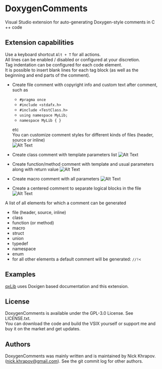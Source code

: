 # DoxygenComments
Visual Studio extension for auto-generating Doxygen-style comments in C ++ code

## Extension capabilities

Use a keyboard shortcut `Alt + T` for all actions.   
All lines can be enabled / disabled or configured at your discretion.   
Tag indentation can be configured for each code element.   
It is possible to insert blank lines for each tag block (as well as the beginning and end parts of the comment).


* Create file comment with copyright info and custom text after comment, such as
  * `#pragma once`
  * `#include <stdafx.h>`
  * `#include <TestClass.h>`
  * `using namespace MyLib;`
  * `namespace MyLib
    {
    }`
  
  etc   
  You can customize comment styles for different kinds of files (header, source or inline)  
![Alt Text](https://github.com/n0lavar/DoxygenComments/blob/main/gifs/file.gif)

* Create class comment with template parameters list 
![Alt Text](https://github.com/n0lavar/DoxygenComments/blob/main/gifs/class.gif)

* Create function/method comment with template and usual parameters along with return value 
![Alt Text](https://github.com/n0lavar/DoxygenComments/blob/main/gifs/fn.gif)

* Create macro comment with all parameters
![Alt Text](https://github.com/n0lavar/DoxygenComments/blob/main/gifs/macro.gif)

* Create a centered comment to separate logical blocks in the file 
![Alt Text](https://github.com/n0lavar/DoxygenComments/blob/main/gifs/line_comment.gif)

A list of all elements for which a comment can be generated
* file (header, source, inline)
* class
* function (or method)
* macro
* struct
* union
* typedef
* namespace
* enum
* for all other elements a default comment will be generated: `//!<`

## Examples

[qxLib](https://github.com/n0lavar/qxLib) uses Doxigen based documentation and this extension.


## License

DoxygenComments is available under the GPL-3.0 License. See LICENSE.txt.   
You can download the code and build the VSIX yourself or support me and buy it on the market and get updates.   


## Authors

DoxygenComments was mainly written and is maintained by Nick Khrapov.
(nick.khrapov@gmail.com). See the git commit log for other authors.
